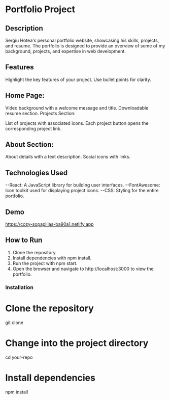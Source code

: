 # Portfolio Project

## Description

Sergiu Hotea's personal portfolio website, showcasing his skills, projects, and resume. 
The portfolio is designed to provide an overview of some of my background, projects, and expertise in web development.

## Features

Highlight the key features of your project. Use bullet points for clarity.

## Home Page:

Video background with a welcome message and title.
Downloadable resume section.
Projects Section:

List of projects with associated icons.
Each project button opens the corresponding project link.

## About Section:

About details with a text description.
Social icons with links.

## Technologies Used

--React: A JavaScript library for building user interfaces.
--FontAwesome: Icon toolkit used for displaying project icons.
--CSS: Styling for the entire portfolio.

## Demo

https://cozy-sopapillas-ba90a1.netlify.app

## How to Run

1. Clone the repository.
2. Install dependencies with npm install.
3. Run the project with npm start.
4. Open the browser and navigate to http://localhost:3000 to view the portfolio.

### Installation

# Clone the repository
git clone  

# Change into the project directory
cd your-repo

# Install dependencies
npm install

